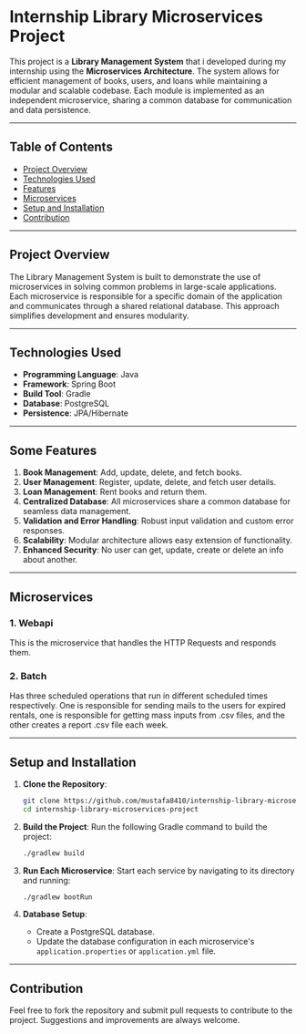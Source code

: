 # Internship Library Microservices Project

This project is a **Library Management System** that i developed during my internship using the **Microservices Architecture**. The system allows for efficient management of books, users, and loans while maintaining a modular and scalable codebase. Each module is implemented as an independent microservice, sharing a common database for communication and data persistence.

---

## Table of Contents
- [Project Overview](#project-overview)
- [Technologies Used](#technologies-used)
- [Features](#features)
- [Microservices](#microservices)
- [Setup and Installation](#setup-and-installation)
- [Contribution](#contribution)

---

## Project Overview
The Library Management System is built to demonstrate the use of microservices in solving common problems in large-scale applications. Each microservice is responsible for a specific domain of the application and communicates through a shared relational database. This approach simplifies development and ensures modularity.

---

## Technologies Used
- **Programming Language**: Java
- **Framework**: Spring Boot
- **Build Tool**: Gradle
- **Database**: PostgreSQL
- **Persistence**: JPA/Hibernate

---

## Some Features
1. **Book Management**: Add, update, delete, and fetch books.
2. **User Management**: Register, update, delete, and fetch user details.
3. **Loan Management**: Rent books and return them.
4. **Centralized Database**: All microservices share a common database for seamless data management.
5. **Validation and Error Handling**: Robust input validation and custom error responses.
6. **Scalability**: Modular architecture allows easy extension of functionality.
7. **Enhanced Security**: No user can get, update, create or delete an info about another. 

---

## Microservices
### 1. **Webapi**
   This is the microservice that handles the HTTP Requests and responds them.

### 2. **Batch**
   Has three scheduled operations that run in different scheduled times respectively. One is responsible for sending mails to the users for expired rentals, one is responsible for getting mass inputs from .csv files, and the other creates a report .csv file each week.

---

## Setup and Installation
1. **Clone the Repository**:
   ```bash
   git clone https://github.com/mustafa8410/internship-library-microservices-project.git
   cd internship-library-microservices-project
   ```

2. **Build the Project**:
   Run the following Gradle command to build the project:
   ```bash
   ./gradlew build
   ```

3. **Run Each Microservice**:
   Start each service by navigating to its directory and running:
   ```bash
   ./gradlew bootRun
   ```

4. **Database Setup**:
   - Create a PostgreSQL database.
   - Update the database configuration in each microservice's `application.properties` or `application.yml` file.

---



## Contribution
Feel free to fork the repository and submit pull requests to contribute to the project. Suggestions and improvements are always welcome.


